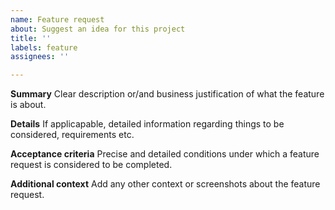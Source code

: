 ```yaml
---
name: Feature request
about: Suggest an idea for this project
title: ''
labels: feature
assignees: ''

---
```


**Summary**
Clear description or/and business justification of what the feature is about.

**Details**
If applicapable, detailed information regarding things to be considered, requirements etc.

**Acceptance criteria**
Precise and detailed conditions under which a feature request is considered to be completed.

**Additional context**
Add any other context or screenshots about the feature request.
